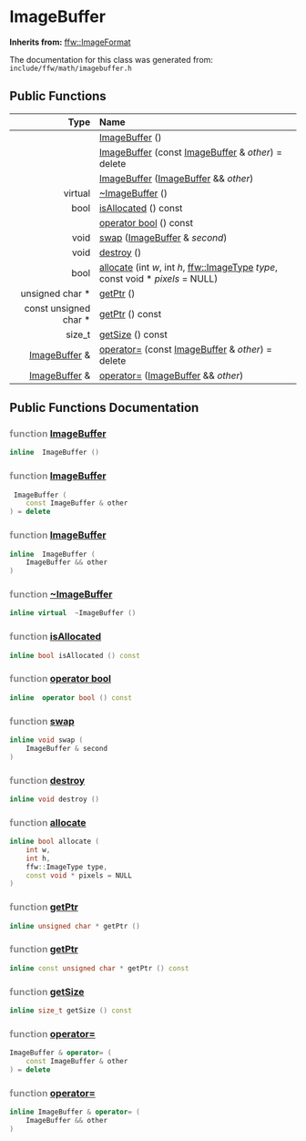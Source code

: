 ImageBuffer
===================================


**Inherits from:** [ffw::ImageFormat](ffw_ImageFormat.html)

The documentation for this class was generated from: `include/ffw/math/imagebuffer.h`



## Public Functions

| Type | Name |
| -------: | :------- |
|   | [ImageBuffer](#75d2c9a5) ()  |
|   | [ImageBuffer](#c45a439e) (const [ImageBuffer](ffw_ImageBuffer.html) & _other_) = delete  |
|   | [ImageBuffer](#e715b59d) ([ImageBuffer](ffw_ImageBuffer.html) && _other_)  |
|  virtual  | [~ImageBuffer](#b2b17a91) ()  |
|  bool | [isAllocated](#90b7e4e0) () const  |
|   | [operator bool](#70e59118) () const  |
|  void | [swap](#529afd8b) ([ImageBuffer](ffw_ImageBuffer.html) & _second_)  |
|  void | [destroy](#0260e044) ()  |
|  bool | [allocate](#612ea631) (int _w_, int _h_, [ffw::ImageType](ffw.html#fa711f90) _type_, const void * _pixels_ = NULL)  |
|  unsigned char * | [getPtr](#7e23d537) ()  |
|  const unsigned char * | [getPtr](#02685602) () const  |
|  size_t | [getSize](#4a13c42a) () const  |
|  [ImageBuffer](ffw_ImageBuffer.html) & | [operator=](#0f78aa4f) (const [ImageBuffer](ffw_ImageBuffer.html) & _other_) = delete  |
|  [ImageBuffer](ffw_ImageBuffer.html) & | [operator=](#c3d52b77) ([ImageBuffer](ffw_ImageBuffer.html) && _other_)  |


## Public Functions Documentation

### <span style="opacity:0.5;">function</span> <a id="75d2c9a5" href="#75d2c9a5">ImageBuffer</a>

```cpp
inline  ImageBuffer () 
```



### <span style="opacity:0.5;">function</span> <a id="c45a439e" href="#c45a439e">ImageBuffer</a>

```cpp
 ImageBuffer (
    const ImageBuffer & other
) = delete 
```



### <span style="opacity:0.5;">function</span> <a id="e715b59d" href="#e715b59d">ImageBuffer</a>

```cpp
inline  ImageBuffer (
    ImageBuffer && other
) 
```



### <span style="opacity:0.5;">function</span> <a id="b2b17a91" href="#b2b17a91">~ImageBuffer</a>

```cpp
inline virtual  ~ImageBuffer () 
```



### <span style="opacity:0.5;">function</span> <a id="90b7e4e0" href="#90b7e4e0">isAllocated</a>

```cpp
inline bool isAllocated () const 
```



### <span style="opacity:0.5;">function</span> <a id="70e59118" href="#70e59118">operator bool</a>

```cpp
inline  operator bool () const 
```



### <span style="opacity:0.5;">function</span> <a id="529afd8b" href="#529afd8b">swap</a>

```cpp
inline void swap (
    ImageBuffer & second
) 
```



### <span style="opacity:0.5;">function</span> <a id="0260e044" href="#0260e044">destroy</a>

```cpp
inline void destroy () 
```



### <span style="opacity:0.5;">function</span> <a id="612ea631" href="#612ea631">allocate</a>

```cpp
inline bool allocate (
    int w,
    int h,
    ffw::ImageType type,
    const void * pixels = NULL
) 
```



### <span style="opacity:0.5;">function</span> <a id="7e23d537" href="#7e23d537">getPtr</a>

```cpp
inline unsigned char * getPtr () 
```



### <span style="opacity:0.5;">function</span> <a id="02685602" href="#02685602">getPtr</a>

```cpp
inline const unsigned char * getPtr () const 
```



### <span style="opacity:0.5;">function</span> <a id="4a13c42a" href="#4a13c42a">getSize</a>

```cpp
inline size_t getSize () const 
```



### <span style="opacity:0.5;">function</span> <a id="0f78aa4f" href="#0f78aa4f">operator=</a>

```cpp
ImageBuffer & operator= (
    const ImageBuffer & other
) = delete 
```



### <span style="opacity:0.5;">function</span> <a id="c3d52b77" href="#c3d52b77">operator=</a>

```cpp
inline ImageBuffer & operator= (
    ImageBuffer && other
) 
```





